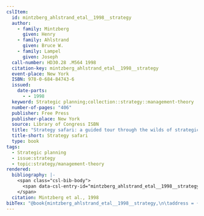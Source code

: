 ```yaml
---
cslItem:
  id: mintzberg_ahlstrand_etal__1998__strategy
  author:
    - family: Mintzberg
      given: Henry
    - family: Ahlstrand
      given: Bruce W.
    - family: Lampel
      given: Joseph
  call-number: HD30.28 .M564 1998
  citation-key: mintzberg_ahlstrand_etal__1998__strategy
  event-place: New York
  ISBN: 978-0-684-84743-6
  issued:
    date-parts:
      - - 1998
  keyword: Strategic planning;collection::strategy::management-theory
  number-of-pages: "406"
  publisher: Free Press
  publisher-place: New York
  source: Library of Congress ISBN
  title: "Strategy safari: a guided tour through the wilds of strategic management"
  title-short: Strategy safari
  type: book
tags:
  - Strategic planning
  - issue:strategy
  - topic:strategy/management-theory
rendered:
  bibliography: |-
    <span class="csl-bib-body">
      <span data-csl-entry-id="mintzberg_ahlstrand_etal__1998__strategy" class="csl-entry">Mintzberg, H., Ahlstrand, B. W., &#38; Lampel, J. 1998. <i>Strategy safari: a guided tour through the wilds of strategic management</i>. Free Press.</span>
    </span>
  citation: Mintzberg et al., 1998
bibTex: "@book{mintzberg_ahlstrand_etal__1998__strategy,\n\taddress = {New York},\n\tauthor = {Mintzberg, Henry and Ahlstrand, Bruce W. and Lampel, Joseph},\n\tyear = {1998},\n\tpublisher = {Free Press},\n\ttitle = {Strategy safari: a guided tour through the wilds of strategic management},\n}\n\n"
---
```

